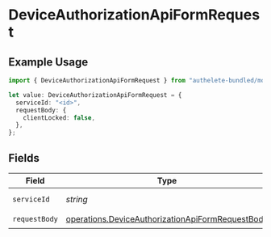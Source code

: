 # DeviceAuthorizationApiFormRequest

## Example Usage

```typescript
import { DeviceAuthorizationApiFormRequest } from "authelete-bundled/models/operations";

let value: DeviceAuthorizationApiFormRequest = {
  serviceId: "<id>",
  requestBody: {
    clientLocked: false,
  },
};
```

## Fields

| Field                                                                                                                | Type                                                                                                                 | Required                                                                                                             | Description                                                                                                          |
| -------------------------------------------------------------------------------------------------------------------- | -------------------------------------------------------------------------------------------------------------------- | -------------------------------------------------------------------------------------------------------------------- | -------------------------------------------------------------------------------------------------------------------- |
| `serviceId`                                                                                                          | *string*                                                                                                             | :heavy_check_mark:                                                                                                   | A service ID.                                                                                                        |
| `requestBody`                                                                                                        | [operations.DeviceAuthorizationApiFormRequestBody](../../models/operations/deviceauthorizationapiformrequestbody.md) | :heavy_check_mark:                                                                                                   | N/A                                                                                                                  |